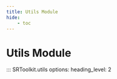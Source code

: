 ```yaml
---
title: Utils Module
hide:
    - toc
---
```


# Utils Module

::: SRToolkit.utils
    options:
        heading_level: 2